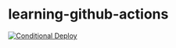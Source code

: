 # learning-github-actions

[![Conditional Deploy](https://github.com/yashaswinikb18/learning-github-actions/actions/workflows/conditional-workflow.yml/badge.svg)](https://github.com/yashaswinikb18/learning-github-actions/actions/workflows/conditional-workflow.yml)
